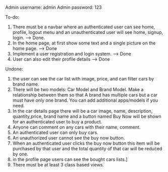 Admin username: admin
Admin password: 123

To-do:
1. There must be a navbar where an authenticated user can see home, profile, logout menu and an unauthenticated user will see home, signup, login. --> Done.
2. In the home page, at first show some text and a single picture on the home page. --> Done
3. Implement a user registration and login system. --> Done
4. User can also edit their profile details --> Done



Undone:
1. the user can see the car list with image, price, and can filter cars by brand name. 
2. There will be two models: Car Model and Brand Model. Make a relationship between them so that A brand has multiple cars but a car must have only one brand. You can add additional apps/models if you need.
3. In the car details page there will be a car image, name, description, quantity,price, brand name and a button named Buy Now will be shown for an authenticated user to buy a product.
4. Anyone can comment on any cars with their name, comment.  
5. An authenticated user can only buy cars. 
6. An unauthorized user cannot see the buy now button.
7. When an authenticated user clicks the buy now button this item will be purchased by that user and the total quantity of that car will be reduced by one.
8. in the profile page users can see the bought cars lists.]
9. There must be at least 3 class based views.


